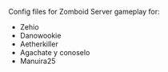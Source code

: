Config files for Zomboid Server gameplay for:

- Zehio
- Danowookie
- Aetherkiller
- Agachate y conoselo
- Manuira25